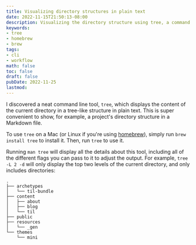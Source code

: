 ```yaml
---
title: Visualizing directory structures in plain text
date: 2022-11-15T21:50:13-08:00
description: Visualizing the directory structure using tree, a command line tool.
keywords:
- tree
- homebrew
- brew
tags:
- cli
- workflow
math: false
toc: false
draft: false
pubDate: 2022-11-25
lastmod:
---
```


I discovered a neat command line tool, `tree`, which displays the content of the current directory
in a tree-like structure in plain text. This is super convenient to show, for example, a project's
directory structure in a Markdown file.

To use `tree` on a Mac (or Linux if you're using [homebrew](https://brew.sh/)), simply run
`brew install tree` to install it. Then, run `tree` to use it.

Running `man tree` will display all the details about this tool, including all of the different
flags you can pass to it to adjust the output. For example, `tree -L 2 -d` will only display the top
two levels of the current directory, and only includes directories:

```shell
.
├── archetypes
│   └── til-bundle
├── content
│   ├── about
│   ├── blog
│   └── til
├── public
├── resources
│   └── _gen
└── themes
    └── mini
```
